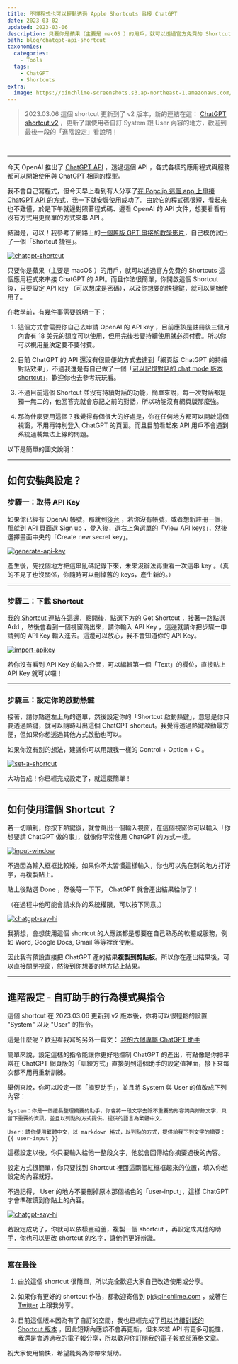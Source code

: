 ```yaml
---
title: 不懂程式也可以輕鬆透過 Apple Shortcuts 串接 ChatGPT
date: 2023-03-02
updated: 2023-03-06
description: 只要你是蘋果（主要是 macOS ）的用戶，就可以透過官方免費的 Shortcuts 這個應用程式來串接 ChatGPT 的 API 。而且作法很簡單，你開啟這個 Shortcut 後，只要設定 API key （可以想成是密碼），以及你想要的快捷鍵，就可以開始使用了。
path: blog/chatgpt-api-shortcut
taxonomies:
  categories: 
    - Tools
  tags: 
    - ChatGPT
    - Shortcuts
extra:
  image: https://pinchlime-screenshots.s3.ap-northeast-1.amazonaws.com/chatgpt-say-hi_37nm4M.webp
---
```


> 2023.03.06 這個 shortcut 更新到了 v2 版本，新的連結在這： [ChatGPT shortcut v2](http://bit.ly/3ZJYOTH) ，更新了讓使用者自訂 System 跟 User 內容的地方，歡迎到最後一段的「進階設定」看說明！

<br>

---

今天 OpenAI 推出了 [ChatGPT API](https://openai.com/blog/introducing-chatgpt-and-whisper-apis) ，透過這個 API ，各式各樣的應用程式與服務都可以開始使用與 ChatGPT 相同的模型。

我不會自己寫程式，但今天早上看到有人分享了[在 Popclip 這個 app 上串接 ChatGPT API 的方式](https://forum.popclip.app/t/a-popclip-extension-for-chatgpt-updated/1283/16)，我一下就安裝使用成功了。由於它的程式碼很短，看起來也不難懂，於是下午就邊對照著程式碼、邊看 OpenAI 的 API 文件，想要看看有沒有方式用更簡單的方式來串 API 。

結論是，可以！我參考了網路上的[一個舊版 GPT 串接的教學影片](https://www.youtube.com/watch?v=CN0SZ33x0bE)，自己模仿試出了一個「Shortcut 捷徑」。

<a href="https://pinchlime-screenshots.s3.ap-northeast-1.amazonaws.com/chatgpt-shortcut_zhvdqo.gif" data-fancybox data-caption="chatgpt-shortcut">
  <img src="https://pinchlime-screenshots.s3.ap-northeast-1.amazonaws.com/chatgpt-shortcut_zhvdqo.gif" loading="lazy" alt="chatgpt-shortcut" align="center" />
</a>

只要你是蘋果（主要是 macOS ）的用戶，就可以透過官方免費的 Shortcuts 這個應用程式來串接 ChatGPT 的 API。而且作法很簡單，你開啟這個 Shortcut 後，只要設定 API key （可以想成是密碼），以及你想要的快捷鍵，就可以開始使用了。


在教學前，有幾件事需要說明一下：

1. 這個方式會需要你自己去申請 OpenAI 的 API key ，目前應該是註冊後三個月內會有 18 美元的額度可以使用，但用完後若要持續使用就必須付費。所以你可以視用量決定要不要付費。

2. 目前 ChatGPT 的 API 還沒有很簡便的方式去達到「網頁版 ChatGPT 的持續對話效果」，不過我還是有自己做了一個「[可以記憶對話的 chat mode 版本 shortcut](@/blog/chatgpt-api-shortcut-chat-mode.md)」，歡迎你也去參考玩玩看。

3. 不過目前這個 Shortcut 並沒有持續對話的功能，簡單來說，每一次對話都是獨一無二的，他回答完就會忘記之前的對話，所以功能沒有網頁版那麼強。

4. 那為什麼要用這個？我覺得有個很大的好處是，你在任何地方都可以開啟這個視窗，不用再特別登入 ChatGPT 的頁面。而且目前看起來 API 用戶不會遇到系統過載無法上線的問題。

以下是簡單的圖文說明：
<!-- more -->

---

## 如何安裝與設定？

### 步驟一：取得 API Key

如果你已經有 OpenAI 帳號，那就到[後台](https://platform.openai.com/) ，若你沒有帳號，或者想新註冊一個，那就到 [API 頁面](https://openai.com/blog/openai-api)選 Sign up ，登入後，選右上角選單的「View API keys」，然後選擇畫面中央的「Create new secret key」。

<a href="https://pinchlime-screenshots.s3.ap-northeast-1.amazonaws.com/generate-api-key_MjXCsD.webp" data-fancybox data-caption="generate-api-key">
  <img src="https://pinchlime-screenshots.s3.ap-northeast-1.amazonaws.com/generate-api-key_MjXCsD.webp" loading="lazy" alt="generate-api-key" align="center" />
</a>

產生後，先找個地方把這串亂碼記錄下來，未來沒辦法再重看一次這串 key 。（真的不見了也沒關係，你隨時可以刪掉舊的 keys，產生新的。）

---

### 步驟二：下載 Shortcut

[我的 Shortcut 連結在這邊](http://bit.ly/3ZJYOTH)，點開後，點選下方的 Get Shortcut ，接著一路點選 Add ，然後會看到一個視窗跳出來，請你輸入 API Key ，這邊就請你把步驟一申請到的 API Key 輸入進去。這邊可以放心，我不會知道你的 API Key。

<a href="https://pinchlime-screenshots.s3.ap-northeast-1.amazonaws.com/import-apikey_CowYG5.webp" data-fancybox data-caption="import-apikey">
  <img src="https://pinchlime-screenshots.s3.ap-northeast-1.amazonaws.com/import-apikey_CowYG5.webp" loading="lazy" alt="import-apikey" align="center" />
</a>

若你沒有看到 API Key 的輸入介面，可以編輯第一個「Text」的欄位，直接貼上 API Key 就可以囉！


---

### 步驟三：設定你的啟動熱鍵

接著，請你點選左上角的選單，然後設定你的「Shortcut 啟動熱鍵」，意思是你只要透過熱鍵，就可以隨時叫出這個 ChatGPT shortcut。我覺得透過熱鍵啟動最方便，但如果你想透過其他方式啟動也可以。

如果你沒有別的想法，建議你可以用跟我一樣的 Control \+ Option \+ C 。

<a href="https://pinchlime-screenshots.s3.ap-northeast-1.amazonaws.com/set-a-shortcut_aS30cY.webp" data-fancybox data-caption="set-a-shortcut">
  <img src="https://pinchlime-screenshots.s3.ap-northeast-1.amazonaws.com/set-a-shortcut_aS30cY.webp" loading="lazy" alt="set-a-shortcut" align="center" />
</a>

大功告成！你已經完成設定了，就這麼簡單！

---

## 如何使用這個 Shortcut ？

若一切順利，你按下熱鍵後，就會跳出一個輸入視窗，在這個視窗你可以輸入「你想要請 ChatGPT 做的事」，就像你平常使用 ChatGPT 的方式一樣。

<a href="https://pinchlime-screenshots.s3.ap-northeast-1.amazonaws.com/input-window_DlrWQZ.webp" data-fancybox data-caption="input-window">
  <img src="https://pinchlime-screenshots.s3.ap-northeast-1.amazonaws.com/input-window_DlrWQZ.webp" loading="lazy" alt="input-window" align="center" />
</a>

不過因為輸入框框比較矮，如果你不太習慣這樣輸入，你也可以先在別的地方打好字，再複製貼上。

貼上後點選 Done ，然後等一下下， ChatGPT 就會產出結果給你了！

（在過程中他可能會請求你的系統權限，可以按下同意。）


<a href="https://pinchlime-screenshots.s3.ap-northeast-1.amazonaws.com/chatgpt-say-hi_37nm4M.webp" data-fancybox data-caption="chatgpt-say-hi">
  <img src="https://pinchlime-screenshots.s3.ap-northeast-1.amazonaws.com/chatgpt-say-hi_37nm4M.webp" loading="lazy" alt="chatgpt-say-hi" align="center" />
</a>

我猜想，會想使用這個 shortcut 的人應該都是想要在自己熟悉的軟體或服務，例如 Word, Google Docs, Gmail 等等裡面使用。

因此我有預設直接把 ChatGPT 產的結果**複製到剪貼板**。所以你在產出結果後，可以直接關閉視窗，然後到你想要的地方貼上結果。

---

## 進階設定 - 自訂助手的行為模式與指令

這個 shortcut 在 2023.03.06 更新到 v2 版本後，你將可以很輕鬆的設置 "System" 以及 "User" 的指令。

這是什麼呢？歡迎看我寫的另外一篇文： [我的六個專屬 ChatGPT 助手](@/newsletters/22-my-six-chatgpt-assistants.md)

簡單來說，設定這樣的指令能讓你更好地控制 ChatGPT 的產出，有點像是你把平常在 ChatGPT 網頁版的「訓練方式」直接刻到這個助手的設定值裡面，接下來每次都不用再重新訓練。

舉例來說，你可以設定一個「摘要助手」，並且將 System 與 User 的值改成下列內容：

`System：你是一個擅長整理摘要的助手，你會將一段文字去除不重要的形容詞與修飾文字，只留下重要的資訊，並且以列點的方式提供。提供的語言為繁體中文。`

`User：請你使用繁體中文，以 markdown 格式，以列點的方式，提供給我下列文字的摘要： {{ user-input }}`

這樣設定以後，你只要輸入給他一整段文字，他就會回傳給你摘要過後的內容。


設定方式很簡單，你只要找到 Shortcut 裡面這兩個紅框框起來的位置，填入你想設定的內容就好。

不過記得， User 的地方不要刪掉原本那個橘色的「user-input」，這樣 ChatGPT 才會準確讀到你貼上的內容。

<a href="https://pinchlime-screenshots.s3.ap-northeast-1.amazonaws.com/change-system-and-user-variables_yoxVNt.webp" data-fancybox data-caption="chatgpt-say-hi">
  <img src="https://pinchlime-screenshots.s3.ap-northeast-1.amazonaws.com/change-system-and-user-variables_yoxVNt.webp" loading="lazy" alt="chatgpt-say-hi" align="center" />
</a>

若設定成功了，你就可以依樣畫葫蘆，複製一個 shortcut ，再設定成其他的助手，你也可以更改 shortcut 的名字，讓他們更好辨識。

---

### 寫在最後

1. 由於這個 shortcut 很簡單，所以完全歡迎大家自己改造使用或分享。

2. 如果你有更好的 shortcut 作法，都歡迎寄信到 pj@pinchlime.com ，或著在 [Twitter](https://twitter.com/WuPingJu) 上跟我分享。

3. 目前這個版本因為有了自訂的空間，我也已經完成了[可以持續對話的 Shortcut 版本](@/blog/chatgpt-api-shortcut-chat-mode.md) ，因此短期內應該不會再更新，但未來若 API 有更多可能性，我還是會透過我的電子報分享，所以歡迎你[訂閱我的電子報或部落格文章](https://pinchlime.com/subscribe/)。

祝大家使用愉快，希望能夠為你帶來幫助。